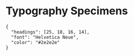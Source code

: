 # Typography Specimens

```type
{
  "headings": [25, 18, 16, 14],
  "font": "Helvetica Neue",
  "color": "#2e2e2e"
}
```